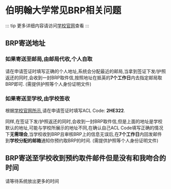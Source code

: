 # 伯明翰大学常见BRP相关问题

::: tip
更多详细内容请访问[学校官网](https://intranet.birmingham.ac.uk/student/student-hub/menu.aspx?nodeId=3355)查看
:::

## BRP寄送地址

 ### 如果寄送至邮局,由邮局代收,个人自取
 
 请在申请签证时填写正确的个人地址,系统会分配最近的邮局,当拿到签证下发/护照返还的同时,会收到一封BRP取件信,按照地址在抵英的**7个工作日**内去指定邮局取BRP即可. (需提供护照等个人身份证明文件)

### 如果寄送至学校,由学校签收

根据[学校官网所示](https://intranet.birmingham.ac.uk/student/student-hub/solution.aspx?nodeId=3357),请在申请签证时填写ACL Code: **2HE322**.

同样,在签证下发/护照返还的同时,会收到一封BRP取件信,但是上面的地址是学校默认的地址,可能与学校所展示的地址不同,在确认自己ACL Code填写正确的情况下**无需理会**,当学校收到BRP且审核BRP上的信息无误后,在**7个工作日**内回发邮件到**学校分配的邮箱**通知你预约取BRP的时间. (需提供护照等个人身份证明文件)

## BRP寄送至学校收到预约取件邮件但是没有和我吻合的时间

请等待系统放出更多的时间 

